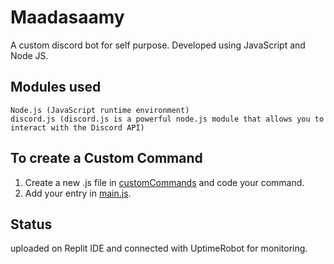 # Maadasaamy

A custom discord bot for self purpose. Developed using JavaScript and Node JS.

## Modules used
	Node.js (JavaScript runtime environment)
	discord.js (discord.js is a powerful node.js module that allows you to interact with the Discord API)
	

## To create a Custom Command

1) Create a new .js file in [customCommands](https://github.com/prvn-codes/Maadasaamy/tree/master/customCommands) and code your command.
2) Add your entry in [main.js](https://github.com/prvn-codes/Maadasaamy/blob/master/main.js).

## Status
uploaded on Replit IDE and connected with UptimeRobot for monitoring.

